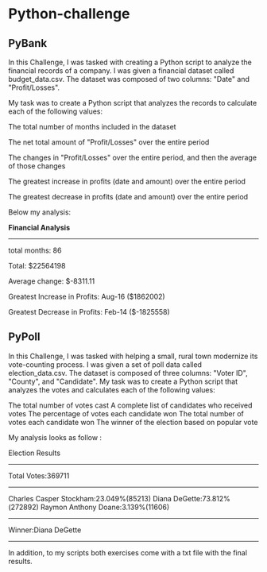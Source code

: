 # Python-challenge
## PyBank 
In this Challenge, I was tasked with creating a Python script to analyze the financial records of a company. I was given a financial dataset called budget_data.csv. The dataset was composed of two columns: "Date" and "Profit/Losses".

My task was to create a Python script that analyzes the records to calculate each of the following values:

The total number of months included in the dataset

The net total amount of "Profit/Losses" over the entire period

The changes in "Profit/Losses" over the entire period, and then the average of those changes

The greatest increase in profits (date and amount) over the entire period

The greatest decrease in profits (date and amount) over the entire period

Below my analysis:

**Financial Analysis**

--------------------------------------

total months: 86

Total: $22564198

Average change: $-8311.11

Greatest Increase in Profits: Aug-16 ($1862002)

Greatest Decrease in Profits: Feb-14 ($-1825558)



## PyPoll 
In this Challenge, I was tasked with helping a small, rural town modernize its vote-counting process.
I was given a set of poll data called election_data.csv. The dataset is composed of three columns: "Voter ID", "County", and "Candidate". My task was to create a Python script that analyzes the votes and calculates each of the following values:

The total number of votes cast
A complete list of candidates who received votes
The percentage of votes each candidate won
The total number of votes each candidate won
The winner of the election based on popular vote

My analysis looks as follow :


Election Results

-----------------------------------

Total Votes:369711

-----------------------------------

Charles Casper Stockham:23.049%(85213)
Diana DeGette:73.812%(272892)
Raymon Anthony Doane:3.139%(11606)

-----------------------------------

Winner:Diana DeGette

-----------------------------------

In addition, to my scripts  both exercises come with a txt file with the final results.
